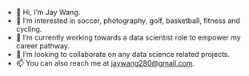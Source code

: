 - 👋 Hi, I’m Jay Wang.
- 👀 I’m interested in soccer, photography, golf, basketball, fitness and cycling.
- 🌱 I’m currently working towards a data scientist role to empower my career pathway.
- 💞️ I’m looking to collaborate on any data science related projects.
- 📫 You can also reach me at jaywang280@gmail.com.

<!---
jwang280/jwang280 is a ✨ special ✨ repository because its `README.md` (this file) appears on your GitHub profile.
You can click the Preview link to take a look at your changes.
--->
